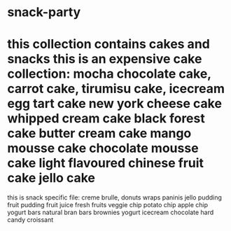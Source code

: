 # snack-party
this collection contains cakes and snacks
this is an expensive cake collection:
mocha chocolate cake, 
carrot cake, 
tirumisu cake, 
icecream egg tart cake
new york cheese cake
whipped cream cake
black forest cake
butter cream cake
mango mousse cake
chocolate mousse cake
light flavoured chinese fruit cake
jello cake
=======
this is snack specific file:
creme brulle, 
donuts
wraps
paninis
jello pudding
fruit pudding
fruit juice
fresh fruits
veggie chip
potato chip
apple chip
yogurt bars
natural bran bars
brownies
yogurt
icecream
chocolate
hard candy
croissant